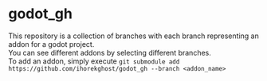 # godot_gh

This repository is a collection of branches with each branch representing an addon for a godot project.<br>
You can see different addons by selecting different branches. <br>
To add an addon, simply execute `git submodule add https://github.com/ihorekghost/godot_gh --branch <addon_name>`

